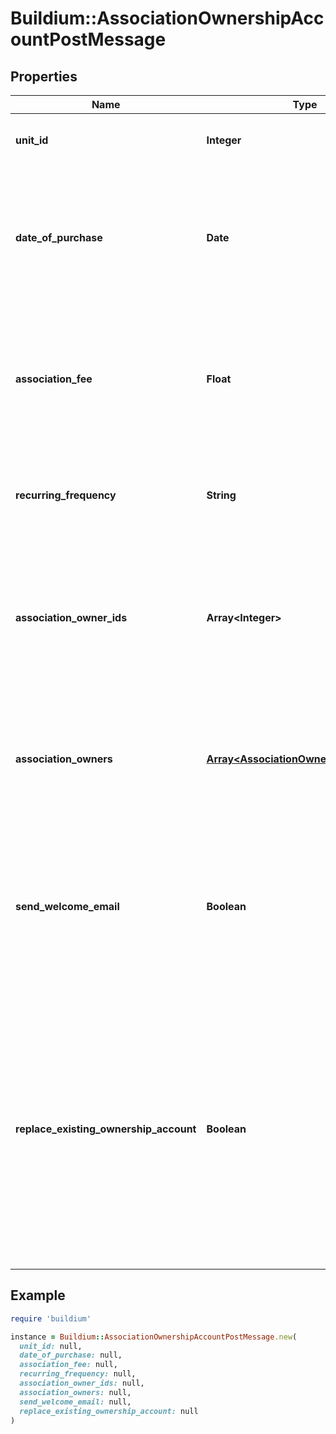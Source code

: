 # Buildium::AssociationOwnershipAccountPostMessage

## Properties

| Name | Type | Description | Notes |
| ---- | ---- | ----------- | ----- |
| **unit_id** | **Integer** | Association unit unique identifier that the ownership account is related to. |  |
| **date_of_purchase** | **Date** | Date the unit was purchased by the owner. Must be formatted as YYYY-MM-DD.   If an existing association ownership account is being replaced then this date must be after the existing ownership accounts date of sale. |  |
| **association_fee** | **Float** | Recurring association fee charge. If provided, a recurring transaction will be created that adds a charge in the amount specified to the ownership account ledger with the frequency indicated in RecurringFrequency. | [optional] |
| **recurring_frequency** | **String** | Indicates the frequency of the recurring association fee. This field is required if &#x60;AssociationFee&#x60; has a value. | [optional] |
| **association_owner_ids** | **Array&lt;Integer&gt;** | Current or former association owners to assign to this ownership account. Values must be an active association owner identifiers. The request must include at least one owner in this property OR the &#x60;AssociationOwners&#x60; property. | [optional] |
| **association_owners** | [**Array&lt;AssociationOwnerPostMessage&gt;**](AssociationOwnerPostMessage.md) | Create new association owner(s) and assigns them to this new ownership account. The request must include at least one owner in this property OR the &#x60;AssociationOwnerIds&#x60; property. | [optional] |
| **send_welcome_email** | **Boolean** | Indicates whether to send an owner portal welcome email to all of the association owners assigned to this ownership account. Once the owners sign into the portal, they can make online payments, view important documents, submit requests, and more. |  |
| **replace_existing_ownership_account** | **Boolean** | Indicates whether to replace an ownership account if one already exists for this unit.   If this value is false and an ownership account exists the request will fail.This protects against inadvertently overwriting of an existing ownership account.   If the value is true and an ownership account exists then the existing ownership account will be marked as with a status of Past and the newly created ownership account will be Active for the unit. |  |

## Example

```ruby
require 'buildium'

instance = Buildium::AssociationOwnershipAccountPostMessage.new(
  unit_id: null,
  date_of_purchase: null,
  association_fee: null,
  recurring_frequency: null,
  association_owner_ids: null,
  association_owners: null,
  send_welcome_email: null,
  replace_existing_ownership_account: null
)
```

